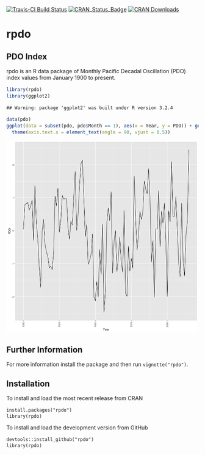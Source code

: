 <!-- README.md is generated from README.Rmd. Please edit that file -->
[![Travis-CI Build Status](https://travis-ci.org/poissonconsulting/rpdo.svg?branch=master)](https://travis-ci.org/poissonconsulting/rpdo) [![CRAN\_Status\_Badge](http://www.r-pkg.org/badges/version/rpdo)](http://cran.r-project.org/package=rpdo) [![CRAN Downloads](http://cranlogs.r-pkg.org/badges/grand-total/rpdo)](https://hadley.shinyapps.io/cran-downloads)

rpdo
====

PDO Index
---------

rpdo is an R data package of Monthly Pacific Decadal Oscillation (PDO) index values from January 1900 to present.

``` r
library(rpdo)
library(ggplot2)
```

    ## Warning: package 'ggplot2' was built under R version 3.2.4

``` r
data(pdo)
ggplot(data = subset(pdo, pdo$Month == 1), aes(x = Year, y = PDO)) + geom_line() +
  theme(axis.text.x = element_text(angle = 90, vjust = 0.5))
```

![](README_files/figure-markdown_github/unnamed-chunk-1-1.png)<!-- -->

Further Information
-------------------

For more information install the package and then run `vignette("rpdo")`.

Installation
------------

To install and load the most recent release from CRAN

    install.packages("rpdo")
    library(rpdo)

To install and load the development version from GitHub

    devtools::install_github("rpdo")
    library(rpdo)
